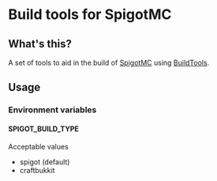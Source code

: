 # Build tools for SpigotMC

## What's this?

A set of tools to aid in the build of [SpigotMC](https://www.spigotmc.org/) using [BuildTools](https://www.spigotmc.org/wiki/buildtools/).

## Usage

### Environment variables

#### SPIGOT_BUILD_TYPE

Acceptable values

* spigot (default)
* craftbukkit